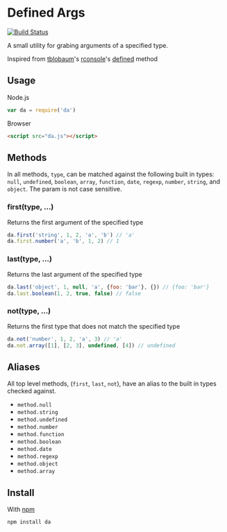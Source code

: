 
Defined Args
============

[![Build Status](https://secure.travis-ci.org/sorensen/defined-args.png)](http://travis-ci.org/sorensen/defined-args) 

A small utility for grabing arguments of a specified type.

Inspired from [tblobaum](https://github.com/tblobaum)'s [rconsole](https://github.com/tblobaum/rconsole)'s [defined](https://github.com/tblobaum/rconsole/blob/master/rconsole.js#L312-L316) method

Usage
-----

Node.js

``` js
var da = require('da')
```

Browser

``` html
<script src="da.js"></script>
```

Methods
-------

In all methods, `type`, can be matched against the following built in types: `null`, `undefined`, `boolean`, `array`, `function`, `date`, `regexp`, `number`, `string`, and `object`. The param is not case sensitive.

### first(type, …)

Returns the first argument of the specified type

``` js
da.first('string', 1, 2, 'a', 'b') // 'a'
da.first.number('a', 'b', 1, 2) // 1
```

### last(type, …)

Returns the last argument of the specified type

``` js
da.last('object', 1, null, 'a', {foo: 'bar'}, {}) // {foo: 'bar'}
da.last.boolean(1, 2, true, false) // false
```

### not(type, …) 

Returns the first type that does not match the specified type

``` js
da.not('number', 1, 2, 'a', 3) // 'a'
da.not.array([1], [2, 3], undefined, [4]) // undefined
```

Aliases
-------

All top level methods, (`first`, `last`, `not`), have an alias to the built in types checked against.

* `method.null`
* `method.string`
* `method.undefined`
* `method.number`
* `method.function`
* `method.boolean`
* `method.date`
* `method.regexp`
* `method.object`
* `method.array`

Install
-------

With [npm](https://npmjs.org)

```
npm install da
```

